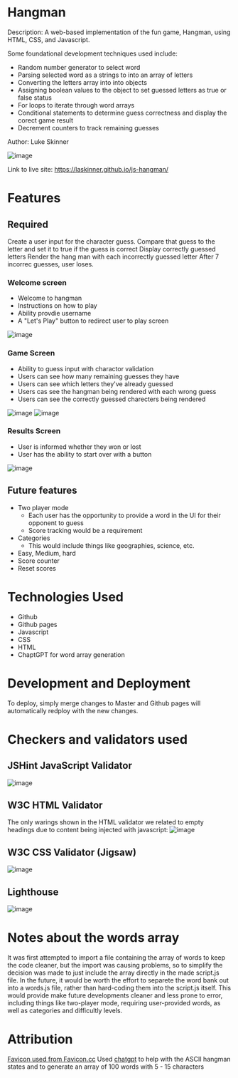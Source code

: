 # Hangman
Description: A web-based implementation of the fun game, Hangman, using HTML, CSS, and Javascript.

Some foundational development techniques used include:
- Random number generator to select word
- Parsing selected word as a strings to into an array of letters
- Converting the letters array into into objects
- Assigning boolean values to the object to set guessed letters as true or false status
- For loops to iterate through word arrays
- Conditional statements to determine guess correctness and display the corect game result
- Decrement counters to track remaining guesses

Author: Luke Skinner

![image](https://github.com/laskinner/js-hangman/assets/1858258/02647fe5-ddfe-48eb-9ad1-aa0f852898e0)

Link to live site: https://laskinner.github.io/js-hangman/

# Features
## Required
Create a user input for the character guess.
Compare that guess to the letter and set it to true if the guess is correct
Display correctly guessed letters
Render the hang man with each incorrectly guessed letter
After 7 incorrec guesses, user loses.

### Welcome screen
- Welcome to hangman
- Instructions on how to play
- Ability provdie username
- A "Let's Play" button to redirect user to play screen

![image](https://github.com/laskinner/js-hangman/assets/1858258/b966842d-e88c-4a67-be5a-8f7c15026b8b)


### Game Screen
- Ability to guess input with charactor validation
- Users can see how many remaining guesses they have
- Users can see which letters they've already guessed
- Users cas see the hangman being rendered with each wrong guess
- Users can see the correctly guessed charecters being rendered


![image](https://github.com/laskinner/js-hangman/assets/1858258/986caa45-557c-49b3-865f-2e51d2e7d4a8)
![image](https://github.com/laskinner/js-hangman/assets/1858258/6ad36b90-2902-40d5-b4d3-3f665781b841)


### Results Screen
- User is informed whether they won or lost
- User has the ability to start over with a button

![image](https://github.com/laskinner/js-hangman/assets/1858258/a7710c9a-faa7-4d91-9ca0-2dc8d57a01c2)


## Future features
- Two player mode
  - Each user has the opportunity to provide a word in the UI for their opponent to guess
  - Score tracking would be a requirement
- Categories
  - This would include things like geographies, science, etc.
- Easy, Medium, hard
- Score counter
- Reset scores

# Technologies Used
- Github
- Github pages
- Javascript
- CSS
- HTML
- ChaptGPT for word array generation

# Development and Deployment
To deploy, simply merge changes to Master and Github pages will automatically redploy with the new changes.

# Checkers and validators used
## JSHint JavaScript Validator

![image](https://github.com/laskinner/js-hangman/assets/1858258/d7bf4a86-810d-4385-9f85-12e4c8d664da)

## W3C HTML Validator

The only warings shown in the HTML validator we related to empty headings due to content being injected with javascript:
![image](https://github.com/laskinner/js-hangman/assets/1858258/2a1bb926-9e0c-43bc-b6b1-4501de406a72)

## W3C CSS Validator (Jigsaw)
![image](https://github.com/laskinner/js-hangman/assets/1858258/496ffcdb-8876-475c-bccb-8344f3bef7eb)

## Lighthouse
![image](https://github.com/laskinner/js-hangman/assets/1858258/48410075-e6e2-43b9-89a3-50e908aef033)

# Notes about the words array
It was first attempted to import a file containing the array of words to keep the code cleaner, but the import was causing problems, so to simplify the decision was made to just include the array directly in the made script.js file. In the future, it would be worth the effort to separete the word bank out into a words.js file, rather than hard-coding them into the script.js itself. This would provide make future developments cleaner and less prone to error, including things like two-player mode, requiring user-provided words, as well as categories and difficultly levels.

# Attribution
[Favicon used from Favicon.cc](https://www.favicon.cc/?action=icon&file_id=39774)
Used [chatgpt]([url](https://openai.com/)) to help with the ASCII hangman states and to generate an array of 100 words with 5 - 15 characters
